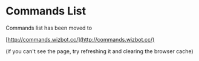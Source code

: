 # Commands List

Commands list has been moved to

[http://commands.wizbot.cc/](http://commands.wizbot.cc/)

\(if you can't see the page, try refreshing it and clearing the browser cache\)

